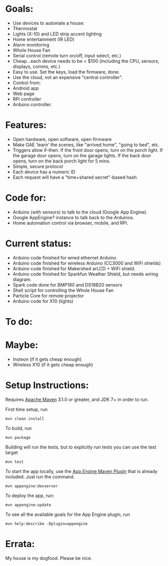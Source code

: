 Goals:
======

- Use devices to automate a house:
 - Thermostat
 - Lights (X-10) and LED strip accent lighting
 - Home entertainment (IR LED)
 - Alarm monitoring
 - Whole House Fan
 - Serial control (remote turn on/off, input select, etc.)
- Cheap...each device needs to be < $100 (including the CPU, sensors, displays, comms, etc.)
- Easy to use. Set the keys, load the firmware, done.
- Use the cloud, not an expensive "central controller".
- Control from:
 - Android app
 - Web page
 - RPi controller
 - Arduino controller.

Features:
=========

- Open hardware, open software, open firmware
- Make GAE 'learn' the scenes, like "arrived home", "going to bed", etc.
- Triggers allow if-then. If the front door opens, turn on the porch light. If the garage door opens, turn on the garage lights. If the back door opens, turn on the back porch light for 5 mins.
- Simple, secure protocol
 - Each device has a numeric ID
 - Each request will have a "time+shared secret"-based hash

Code for:
=========

- Arduino (with sensors) to talk to the cloud (Google App Engine).
- Google AppEngine? instance to talk back to the Arduinos.
- Home automation control via browser, mobile, and RPi.

Current status:
===============

- Arduino code finished for wired ethernet Arduino
- Arduino code finished for wireless Arduino (CC3000 and WiFi shields)
- Arduino code finished for Makershed arLCD + WiFi shield.
- Arduino code finished for Sparkfun Weather Shield, but needs wiring diagram.
- Spark code done for BMP180 and DS18B20 sensors
- Shell script for controlling the Whole House Fan
- Particle Core for remote projector
- Arduino code for X10 (lights)

To do:
======


Maybe:
======

- Insteon (if it gets cheap enough)
- Wireless X10 (if it gets cheap enough)

Setup Instructions:
===================
Requires [Apache Maven](http://maven.apache.org) 3.1.0 or greater, and JDK 7+ in order to run.

First time setup, run

    mvn clean install

To build, run

    mvn package

Building will run the tests, but to explicitly run tests you can use the test target

    mvn test

To start the app locally, use the [App Engine Maven Plugin](http://code.google.com/p/appengine-maven-plugin/) that is already included.  Just run the command.

    mvn appengine:devserver

To deploy the app, run:
    
    mvn appengine:update

To see all the available goals for the App Engine plugin, run

    mvn help:describe -Dplugin=appengine

Errata:
===================
My house is my dogfood.  Please be nice.

